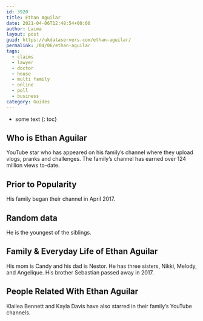 ```yaml
---
id: 3920
title: Ethan Aguilar
date: 2021-04-06T12:48:54+00:00
author: Laima
layout: post
guid: https://ukdataservers.com/ethan-aguilar/
permalink: /04/06/ethan-aguilar
tags:
  - claims
  - lawyer
  - doctor
  - house
  - multi family
  - online
  - poll
  - business
category: Guides
---
```


* some text
{: toc}


## Who is Ethan Aguilar
                  
                  
                  
YouTube star who has appeared on his family&#8217;s channel where they upload vlogs, pranks and challenges. The family&#8217;s channel has earned over 124 million views to-date.
                  
              
            
              
            
                
                
                
## Prior to Popularity
                  
                  
                  
His family began their channel in April 2017.
                  
              
            
              
            
                
                
                
## Random data
                  
                  
                  
He is the youngest of the siblings. 
                  
              
            
              
            
                
                
                
## Family & Everyday Life of Ethan Aguilar
                  
                  
                  
His mom is Candy and his dad is Nestor. He has three sisters, Nikki, Melody, and Angelique. His brother Sebastian passed away in 2017.
                  
              
            
              
            
                
                
                
## People Related With Ethan Aguilar
                  
                  
                  
Klailea Bennett and Kayla Davis have also starred in their family&#8217;s YouTube channels. 
                  
              
            
              
            
                
              
            
              
              
            
            
              
            
          
          
          
